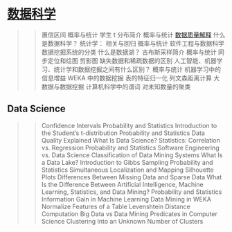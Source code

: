 # [数据科学](https://www.baeldung.com/cs/category/ai/data-science)

>> 置信区间
概率与统计
>> 学生 t 分布简介
概率与统计
>> [数据质量解释](data-quality-zh.md)
>> 什么是数据科学？
>> 统计学： 相关与回归
概率与统计
>> 软件工程与数据科学
>> 数据挖掘系统的分类
>> 什么是数据湖？
>> 吉布斯采样简介
概率与统计
>> 同步定位和绘图
>> 剪影图
>> 缺失数据和稀疏数据的区别
>> 人工智能、机器学习、统计学和数据挖掘之间有什么区别？
概率与统计
>> 机器学习中的信息增益
>> WEKA 中的数据挖掘
>> 表的特征归一化
>> 列文森距离计算
>> 大数据与数据挖掘
>> 计算机科学中的谓词
>> 对未知数量的聚类

## Data Science

>> Confidence Intervals
Probability and Statistics
>> Introduction to the Student’s t-distribution
Probability and Statistics
>> Data Quality Explained
>> What Is Data Science?
>> Statistics: Correlation vs. Regression
Probability and Statistics
>> Software Engineering vs. Data Science
>> Classification of Data Mining Systems
>> What Is a Data Lake?
>> Introduction to Gibbs Sampling
Probability and Statistics
>> Simultaneous Localization and Mapping
>> Silhouette Plots
>> Differences Between Missing Data and Sparse Data
>> What Is the Difference Between Artificial Intelligence, Machine Learning, Statistics, and Data Mining?
Probability and Statistics
>> Information Gain in Machine Learning
>> Data Mining in WEKA
>> Normalize Features of a Table
>> Levenshtein Distance Computation
>> Big Data vs Data Mining
>> Predicates in Computer Science
>> Clustering Into an Unknown Number of Clusters
